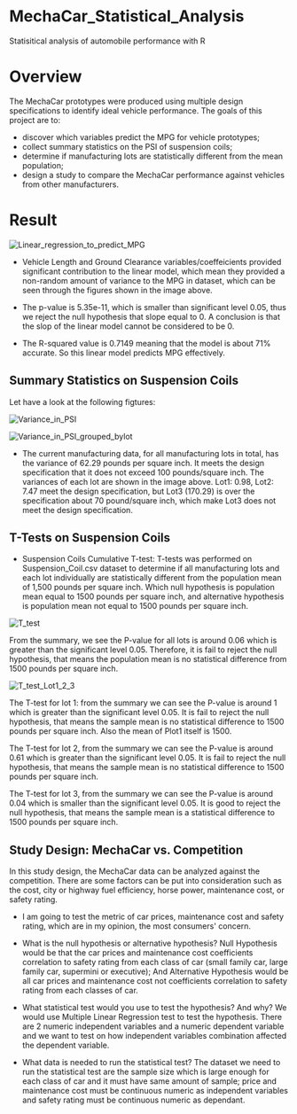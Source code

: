 # MechaCar_Statistical_Analysis
Statisitical analysis of automobile performance with R

# Overview
The MechaCar prototypes were produced using multiple design specifications to identify ideal vehicle performance. The goals of this project are to:

* discover which variables predict the MPG for vehicle prototypes;
* collect summary statistics on the PSI of suspension coils;
* determine if manufacturing lots are statistically different from the mean population;
* design a study to compare the MechaCar performance against vehicles from other manufacturers.

# Result

![Linear_regression_to_predict_MPG](https://user-images.githubusercontent.com/100484606/175490066-06c40aee-9788-49e0-abbe-44cf4a427f9b.JPG)

* Vehicle Length and Ground Clearance variables/coeffeicients provided significant contribution to the linear model, which mean they provided a non-random amount of variance to the MPG in dataset, which can be seen through the figures shown in the image above.

* The p-value is 5.35e-11, which is smaller than significant level 0.05, thus we reject the null hypothesis that slope equal to 0. A conclusion is that the slop of the linear model cannot be considered to be 0.

* The R-squared value is 0.7149 meaning that the model is about 71% accurate. So this linear model predicts MPG effectively.

## Summary Statistics on Suspension Coils

Let have a look at the following figtures:

![Variance_in_PSI](https://user-images.githubusercontent.com/100484606/175755180-b23d8c9b-fa16-4ac6-ae17-660b019ff288.JPG)

![Variance_in_PSI_grouped_bylot](https://user-images.githubusercontent.com/100484606/175491924-3e68b945-540f-465c-8221-c71288647c13.JPG)

* The current manufacturing data, for all manufacturing lots in total, has the variance of 62.29 pounds per square inch. It meets the design specification that it does not exceed 100 pounds/square inch. The variances of each lot are shown in the image above. Lot1: 0.98, Lot2: 7.47 meet the design specification, but Lot3 (170.29) is over the specification about 70 pound/square inch, which make Lot3 does not meet the design specification.

## T-Tests on Suspension Coils
* Suspension Coils Cumulative T-test: T-tests was performed on Suspension_Coil.csv dataset to determine if all manufacturing lots and each lot individually are statistically different from the population mean of 1,500 pounds per square inch. Which null hypothesis is population mean equal to 1500 pounds per square inch, and alternative hypothesis is population mean not equal to 1500 pounds per square inch.

![T_test](https://user-images.githubusercontent.com/100484606/175755400-9197a585-18d9-439e-85e6-52bfabadc622.JPG)

From the summary, we see the P-value for all lots is around 0.06 which is greater than the significant level 0.05. Therefore, it is fail to reject the null hypothesis, that means the population mean is no statistical difference from 1500 pounds per square inch.

![T_test_Lot1_2_3](https://user-images.githubusercontent.com/100484606/175755402-9dc651af-9bf3-4089-9398-7834c1e7b60c.JPG)

The T-test for lot 1: from the summary we can see the P-value is around 1 which is greater than the significant level 0.05. It is fail to reject the null hypothesis, that means the sample mean is no statistical difference to 1500 pounds per square inch. Also the mean of Plot1 itself is 1500.

The T-test for lot 2, from the summary we can see the P-value is around 0.61 which is greater than the significant level 0.05. It is fail to reject the null hypothesis, that means the sample mean is no statistical difference to 1500 pounds per square inch.

The T-test for lot 3, from the summary we can see the P-value is around 0.04 which is smaller than the significant level 0.05. It is good to reject the null hypothesis, that means the sample mean is a statistical difference to 1500 pounds per square inch.

## Study Design: MechaCar vs. Competition

In this study design, the MechaCar data can be analyzed against the competition. There are some factors can be put into consideration such as the cost, city or highway fuel efficiency, horse power, maintenance cost, or safety rating.

* I am going to test the metric of car prices, maintenance cost and safety rating, which are in my opinion, the most consumers' concern.

* What is the null hypothesis or alternative hypothesis? Null Hypothesis would be that the car prices and maintenance cost coefficients correlation to safety rating from each class of car (small family car, large family car, supermini or executive); And Alternative Hypothesis would be all car prices and maintenance cost not coefficients correlation to safety rating from each classes of car.

* What statistical test would you use to test the hypothesis? And why?
We would use Multiple Linear Regression test to test the hypothesis. There are 2 numeric independent variables and a numeric dependent variable and we want to test on how independent variables combination affected the dependent variable.

* What data is needed to run the statistical test? 
The dataset we need to run the statistical test are the sample size which is large enough for each class of car and it must have same amount of sample; price and maintenance cost must be continuous numeric as independent variables and safety rating must be continuous numeric as dependant.

